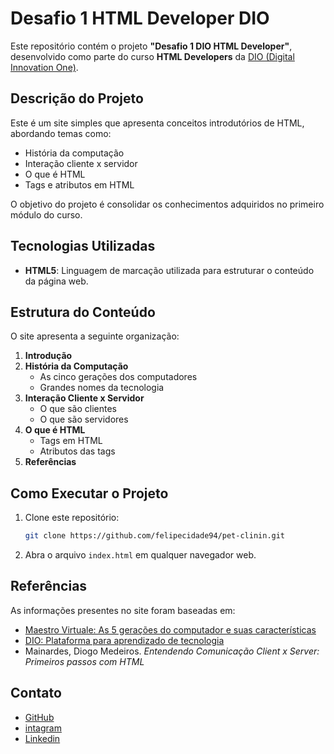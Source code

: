 # Desafio 1 HTML Developer DIO

Este repositório contém o projeto **"Desafio 1 DIO HTML Developer"**, desenvolvido como parte do curso **HTML Developers** da [DIO (Digital Innovation One)](https://web.dio.me/).

## Descrição do Projeto
Este é um site simples que apresenta conceitos introdutórios de HTML, abordando temas como:

- História da computação
- Interação cliente x servidor
- O que é HTML
- Tags e atributos em HTML

O objetivo do projeto é consolidar os conhecimentos adquiridos no primeiro módulo do curso.

## Tecnologias Utilizadas
- **HTML5**: Linguagem de marcação utilizada para estruturar o conteúdo da página web.

## Estrutura do Conteúdo
O site apresenta a seguinte organização:

1. **Introdução**
2. **História da Computação**
   - As cinco gerações dos computadores
   - Grandes nomes da tecnologia
3. **Interação Cliente x Servidor**
   - O que são clientes
   - O que são servidores
4. **O que é HTML**
   - Tags em HTML
   - Atributos das tags
5. **Referências**

## Como Executar o Projeto
1. Clone este repositório:
   ```bash
   git clone https://github.com/felipecidade94/pet-clinin.git
   ```
2. Abra o arquivo `index.html` em qualquer navegador web.

## Referências
As informações presentes no site foram baseadas em:

- [Maestro Virtuale: As 5 gerações do computador e suas características](https://maestrovirtuale.com/as-5-geracoes-do-computador-e-suas-caracteristicas/)
- [DIO: Plataforma para aprendizado de tecnologia](https://web.dio.me/)
- Mainardes, Diogo Medeiros. *Entendendo Comunicação Client x Server: Primeiros passos com HTML*

## Contato

- [GitHub](https://github.com/felipecidade94)
- [intagram](https://www.instagram.com/felipe.city/)
- [Linkedin](https://www.linkedin.com/in/cidadefelipe/)
